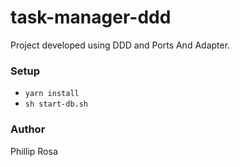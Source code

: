 # task-manager-ddd
Project developed using DDD and Ports And Adapter.

### Setup
- `yarn install`
- `sh start-db.sh`

### Author
Phillip Rosa